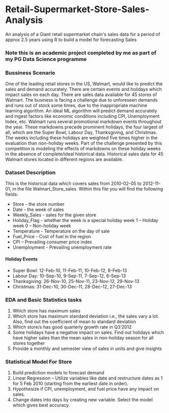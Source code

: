 # Retail-Supermarket-Store-Sales-Analysis
An analysis of a Giant retail supermarket chain's sales data for a period of approx 2.5 years using R to build a model for forecasting Sales
### Note this is an academic project completed by me as part of my PG Data Science programme

### Bussiness Scenario  
  One of the leading retail stores in the US, Walmart, would like to predict the sales and demand accurately. There are certain events and holidays which impact sales on each day. There are sales data available for 45 stores of Walmart. The business is facing a challenge due to unforeseen demands and runs out of stock some times, due to the inappropriate machine learning algorithm. An ideal ML algorithm will predict demand accurately and ingest factors like economic conditions including CPI, Unemployment Index, etc.
  Walmart runs several promotional markdown events throughout the year. These markdowns precede prominent holidays, the four largest of all, which are the Super Bowl, Labour Day, Thanksgiving, and Christmas. The weeks including these holidays are weighted five times higher in the evaluation than non-holiday weeks. Part of the challenge presented by this competition is modeling the effects of markdowns on these holiday weeks in the absence of complete/ideal historical data. Historical sales data for 45 Walmart stores located in different regions are available.

### Dataset Description 
This is the historical data which covers sales from 2010-02-05 to 2012-11-01, in the file Walmart_Store_sales. 
Within this file you will find the following fields: 
- Store - the store number
- Date - the week of sales 
- Weekly_Sales - sales for the given store 
- Holiday_Flag - whether the week is a special holiday week 1 – Holiday week 0 – Non-holiday week 
- Temperature - Temperature on the day of sale 
- Fuel_Price - Cost of fuel in the region 
- CPI – Prevailing consumer price index 
- Unemployment - Prevailing unemployment rate

#### Holiday Events 
- Super Bowl: 12-Feb-10, 11-Feb-11, 10-Feb-12, 8-Feb-13 
- Labour Day: 10-Sep-10, 9-Sep-11, 7-Sep-12, 6-Sep-13 
- Thanksgiving: 26-Nov-10, 25-Nov-11, 23-Nov-12, 29-Nov-13 
- Christmas: 31-Dec-10, 30-Dec-11, 28-Dec-12, 27-Dec-13

### EDA and Basic Statistics tasks 
1. Which store has maximum sales 
2. Which store has maximum standard deviation i.e., the sales vary a lot. Also, find out the coefficient of mean to standard deviation 
3. Which store/s has good quarterly growth rate in Q3’2012 
4. Some holidays have a negative impact on sales. Find out holidays which have higher sales than the mean sales in non-holiday season for all stores together 
5. Provide a monthly and semester view of sales in units and give insights

### Statistical Model For Store 
1. Build prediction models to forecast demand 
2. Linear Regression – Utilize variables like date and restructure dates as 1 for 5 Feb 2010 (starting from the earliest date in order). 
3. Hypothesize if CPI, unemployment, and fuel price have any impact on sales. 
4. Change dates into days by creating new variable. Select the model which gives best accuracy.
